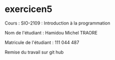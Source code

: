 # exercicen5
 
 Cours : SIO-2109 : Introduction à la programmation
 
 Nom de l'étudiant : Hamidou Michel TRAORE
 
 Matricule de l'étudiant : 111 044 487
 
 Remise du travail sur git hub

